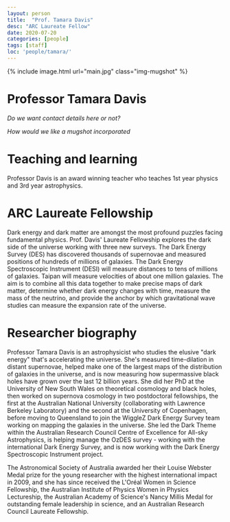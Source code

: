 ```yaml
---
layout: person
title:  "Prof. Tamara Davis"
desc: "ARC Laureate Fellow"
date: 2020-07-20
categories: [people]
tags: [staff]
loc: 'people/tamara/'
---
```

 
{% include image.html url="main.jpg" class="img-mugshot" %}

<div class="text-center" markdown="1">

# Professor Tamara Davis


*Do we want contact details here or not?*

*How would we like a mugshot incorporated*

</div>
 
# Teaching and learning

Professor Davis is an award winning teacher who teaches 1st year physics and 3rd year astrophysics. 
 
# ARC Laureate Fellowship

Dark energy and dark matter are amongst the most profound puzzles facing fundamental physics. Prof. Davis' 
Laureate Fellowship explores the dark side of the universe working with three new surveys. The Dark 
Energy Survey (DES) has discovered thousands of supernovae and measured positions of hundreds of millions of 
galaxies. The Dark Energy Spectroscopic Instrument (DESI) will measure distances to tens of millions of galaxies. 
Taipan will measure velocities of about one million galaxies.  The aim is to combine all this data together to make 
precise maps of dark matter, determine whether dark energy changes with time, measure the mass of the neutrino, and 
provide the anchor by which gravitational wave studies can measure the expansion rate of the universe. 
 
# Researcher biography

Professor Tamara Davis is an astrophysicist who studies the elusive "dark energy" that's accelerating the universe. 
She's measured time-dilation in distant supernovae, helped make one of the largest maps of the distribution of galaxies 
in the universe, and is now measuring how supermassive black holes have grown over the last 12 billion years. 
She did her PhD at the University of New South Wales on theoretical cosmology and black holes, then worked on 
supernova cosmology in two postdoctoral fellowships, the first at the Australian National University (collaborating 
with Lawrence Berkeley Laboratory) and the second at the University of Copenhagen, before moving to Queensland to 
join the WiggleZ Dark Energy Survey team working on mapping the galaxies in the universe. She led the Dark Theme 
within the Australian Research Council Centre of Excellence for All-sky Astrophysics, is helping manage the OzDES 
survey - working with the international Dark Energy Survey, and is now working with the Dark Energy Spectroscopic 
Instrument project.
 
The Astronomical Society of Australia awarded her their Louise Webster Medal prize for the young researcher with 
the highest international impact in 2009, and she has since received the L'Oréal Women in Science Fellowship, the 
Australian Institute of Physics Women in Physics Lectureship, the Australian Academy of Science's Nancy Millis Medal 
for outstanding female leadership in science, and an Australian Research Council Laureate Fellowship.